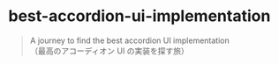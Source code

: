 # best-accordion-ui-implementation

> A journey to find the best accordion UI implementation  
> （最高のアコーディオン UI の実装を探す旅）
